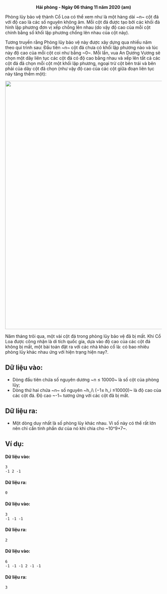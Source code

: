 **<center>Hải phòng - Ngày 06 tháng 11 năm 2020 (am)</center>**

Phòng lũy bảo vệ thành Cổ Loa có thể xem như là một hàng dài ~n~ cột đá với độ cao là các số nguyên không âm. Mỗi cột đá được tạo bởi các khối đá hình lập phương đơn vị xếp chồng lên nhau (do vậy độ cao của mỗi cột chính bằng số khối lập phương chồng lên nhau của cột này).

Tương truyền rằng Phòng lũy bảo vệ này được xây dựng qua nhiều năm theo qui trình sau: Đầu tiên ~n~ cột đá chưa có khối lập phương nào và lúc này độ cao của mỗi cột coi như bằng ~0~. Mỗi lần, vua An Dương Vương sẽ chọn một dãy  liên tục các cột đá có độ cao bằng nhau và xếp lên tất cả các cột đá đã chọn mỗi cột một khối lập phương, ngoại trừ cột bên trái và bên phải của dãy cột đã chọn (như vậy độ cao của các cột giữa đoạn liên tục này tăng thêm một): 
<center><img src="/images/problems/1288/RAMPART.png" width="800px" /></center>

Năm tháng trôi qua, một vài cột đá trong phòng lũy bảo vệ đã bị mất. Khi Cổ Loa được công nhận là di tích quốc gia, dựa vào độ cao của các cột đá không bị mất, một bài toán đặt ra với các nhà khảo cổ là: có bao nhiêu phòng lũy khác nhau ứng với hiện trạng hiện nay?.

## Dữ liệu vào:
- Dòng đầu tiên chứa số nguyên dương ~n ≤ 10000~ là số cột của phòng lũy;
- Dòng thứ hai chứa ~n~ số nguyên ~h_i\ (−1≤ h_i ≤10000)~ là độ cao của các cột đá. Độ cao ~-1~ tương ứng với các cột đã bị mất.

## Dữ liệu ra:
- Một dòng duy nhất là số phòng lũy khác nhau. Vì số này có thể rất lớn nên chỉ cần tính phần dư của nó khi chia cho ~10^9+7~.

## Ví dụ:
#### Dữ liệu vào:
```
3
-1 2 -1
```

#### Dữ liệu ra:
```
0
```

#### Dữ liệu vào:
```
3
-1 -1 -1
```

#### Dữ liệu ra:
```
2
```

#### Dữ liệu vào:
```
6
-1 -1 -1 2 -1 -1
```

#### Dữ liệu ra:
```
3
```